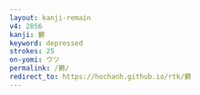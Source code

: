 ```yaml
---
layout: kanji-remain
v4: 2856
kanji: 欝
keyword: depressed
strokes: 25
on-yomi: ウツ
permalink: /欝/
redirect_to: https://hochanh.github.io/rtk/欝
---
```






